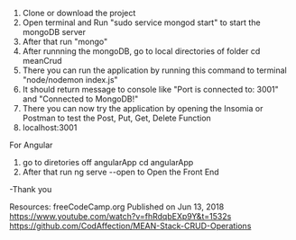 

1. Clone or download the project
2. Open terminal and Run "sudo service mongod start" to start the mongoDB server
3. After that run "mongo"
4. After runnning the mongoDB, go to local directories of folder cd meanCrud
5. There you can run the application by running this command to terminal "node/nodemon index.js"
6. It should return message to console like "Port is connected to: 3001" and "Connected to MongoDB!"
7. There you can now try the application by opening the Insomia or Postman to test the Post, Put, Get, Delete Function
8. localhost:3001


For Angular
1. go to diretories off angularApp
  cd angularApp
2. After that run ng serve --open to Open the Front End

-Thank you

Resources:
freeCodeCamp.org
Published on Jun 13, 2018
https://www.youtube.com/watch?v=fhRdqbEXp9Y&t=1532s
https://github.com/CodAffection/MEAN-Stack-CRUD-Operations
